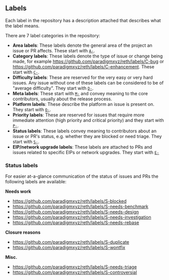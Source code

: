 ## Labels

Each label in the repository has a description attached that describes what the label means.

There are 7 label categories in the repository:

- **Area labels**: These labels denote the general area of the project an issue or PR affects. These start with [`A-`][area].
- **Category labels**: These labels denote the type of issue or change being made, for example https://github.com/paradigmxyz/reth/labels/C-bug or https://github.com/paradigmxyz/reth/labels/C-enhancement. These start with [`C-`][category].
- **Difficulty labels**: These are reserved for the very easy or very hard issues. Any issue without one of these labels can be considered to be of "average difficulty". They start with [`D-`][difficulty].
- **Meta labels**: These start with [`M-`][meta] and convey meaning to the core contributors, usually about the release process.
- **Platform labels**: These describe the platform an issue is present on. They start with [`O-`][platform].
- **Priority labels**: These are reserved for issues that require more immediate attention (high priority and critical priority) and they start with [`P-`][priority].
- **Status labels**: These labels convey meaning to contributors about an issue or PR's status, e.g. whether they are blocked or need triage. They start with [`S-`][status].
- **EIP/network upgrade labels**: These labels are attached to PRs and issues related to specific EIPs or network upgrades. They start with [`E-`][eip]

### Status labels

For easier at-a-glance communication of the status of issues and PRs the following labels are available:

**Needs work**

- https://github.com/paradigmxyz/reth/labels/S-blocked
- https://github.com/paradigmxyz/reth/labels/S-needs-benchmark
- https://github.com/paradigmxyz/reth/labels/S-needs-design
- https://github.com/paradigmxyz/reth/labels/S-needs-investigation
- https://github.com/paradigmxyz/reth/labels/S-needs-rebase

**Closure reasons**

- https://github.com/paradigmxyz/reth/labels/S-duplicate
- https://github.com/paradigmxyz/reth/labels/S-wontfix

**Misc.**

- https://github.com/paradigmxyz/reth/labels/S-needs-triage
- https://github.com/paradigmxyz/reth/labels/S-controversial

[area]: https://github.com/paradigmxyz/reth/labels?q=a-
[category]: https://github.com/paradigmxyz/reth/labels?q=c-
[difficulty]: https://github.com/paradigmxyz/reth/labels?q=d-
[meta]: https://github.com/paradigmxyz/reth/labels?q=m-
[platform]: https://github.com/paradigmxyz/reth/labels?q=o-
[priority]: https://github.com/paradigmxyz/reth/labels?q=p-
[status]: https://github.com/paradigmxyz/reth/labels?q=s-
[eip]: https://github.com/paradigmxyz/reth/labels?q=e-
